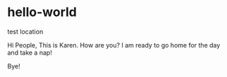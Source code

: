 # hello-world
test location

Hi People,
This is Karen. How are you? I am ready to go home for the day and take a nap!

Bye!
